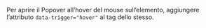 Per aprire il Popover all’hover del mouse sull’elemento, aggiungere l’attributo `data-trigger="hover"` al tag dello stesso.
